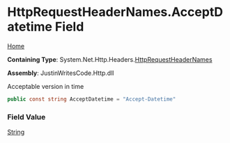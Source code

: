# HttpRequestHeaderNames\.AcceptDatetime Field

[Home](../../../../README.md)

**Containing Type**: System\.Net\.Http\.Headers\.[HttpRequestHeaderNames](../README.md)

**Assembly**: JustinWritesCode\.Http\.dll

  
Acceptable version in time

```csharp
public const string AcceptDatetime = "Accept-Datetime"
```

### Field Value

[String](https://docs.microsoft.com/en-us/dotnet/api/system.string)

